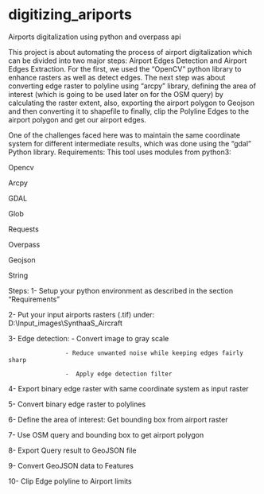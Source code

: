 # digitizing_ariports
Airports digitalization using python and overpass api

This project is about automating the process of airport digitalization which can be divided into two major steps: Airport Edges Detection and Airport Edges Extraction. For the first, we used the “OpenCV” python library to enhance rasters as well as detect edges. The next step was about converting edge raster to polyline using “arcpy” library, defining the area of interest (which is going to be used later on for the OSM query) by calculating the raster extent, also, exporting the airport polygon to Geojson and then converting it to shapefile to finally, clip the Polyline Edges to the airport polygon and get our airport edges.

One of the challenges faced here was to maintain the same coordinate system for different intermediate results, which was done using the “gdal” Python library.
Requirements:
This tool uses modules from python3:

Opencv

Arcpy

GDAL

Glob

Requests

Overpass

Geojson

String

Steps:
1- Setup your python environment as described in the section “Requirements”

2- Put your input airports rasters (.tif) under: D:\Input_images\SynthaaS_Aircraft

3- Edge detection:  - Convert image to gray scale 

                    - Reduce unwanted noise while keeping edges fairly sharp

                    -  Apply edge detection filter 

4- Export binary edge raster with same coordinate system as input raster

5- Convert binary edge raster to polylines

6- Define the area of interest: Get bounding box from airport raster

7- Use OSM query and bounding box to get airport polygon

8- Export Query result to GeoJSON file

9- Convert GeoJSON data to Features

10- Clip Edge polyline to Airport limits
